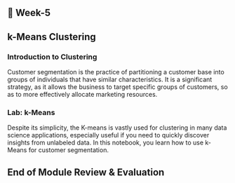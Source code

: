 ## 📅 Week-5
## k-Means Clustering
### Introduction to Clustering

Customer segmentation is the practice of partitioning a customer base into groups of individuals that have similar characteristics. 
It is a significant strategy, as it allows the business to target specific groups of customers,
so as to more effectively allocate marketing resources.
 
### Lab: k-Means

Despite its simplicity, the K-means is vastly used for clustering in many data science applications, especially useful if you need to quickly discover insights from unlabeled data. In this notebook, you learn how to use k-Means for customer segmentation.
## End of Module Review & Evaluation

